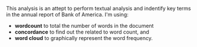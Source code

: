This analysis is an attept to perform textual analysis and indentify key terms in the annual report of Bank of America.
I'm using:
* **wordcount** to total the number of words in the document
* **concordance** to find out the related to word count, and
* **word cloud** to graphically represent the word frequency.
